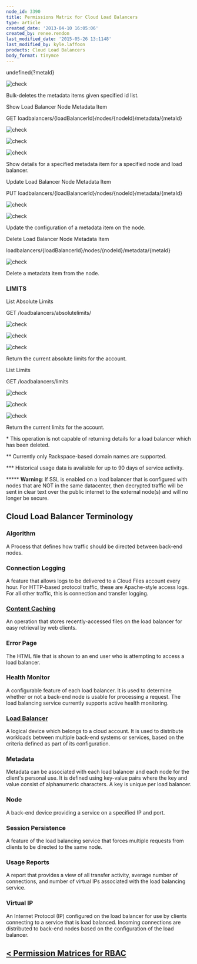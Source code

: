 ```yaml
---
node_id: 3390
title: Permissions Matrix for Cloud Load Balancers
type: article
created_date: '2013-04-10 16:05:06'
created_by: renee.rendon
last_modified_date: '2015-05-26 13:1148'
last_modified_by: kyle.laffoon
products: Cloud Load Balancers
body_format: tinymce
---
```


undefined{?metaId}

 

 

![check](/knowledge_center/sites/default/files/field/image/green%20checkmark_2.png)

Bulk-deletes the metadata items given specified id list.

Show Load Balancer Node Metadata Item

GET loadbalancers/{loadBalancerId}/nodes/{nodeId}/metadata/{metaId}

![check](/knowledge_center/sites/default/files/field/image/green%20checkmark_2.png)

![check](/knowledge_center/sites/default/files/field/image/green%20checkmark_2.png)

![check](/knowledge_center/sites/default/files/field/image/green%20checkmark_2.png)

Show details for a specified metadata item for a specified node and load
balancer.

Update Load Balancer Node Metadata Item

PUT loadbalancers/{loadBalancerId}/nodes/{nodeId}/metadata/{metaId}

 

![check](/knowledge_center/sites/default/files/field/image/green%20checkmark_2.png)

![check](/knowledge_center/sites/default/files/field/image/green%20checkmark_2.png)

Update the configuration of a metadata item on the node.

Delete Load Balancer Node Metadata Item 

loadbalancers/{loadBalancerId}/nodes/{nodeId}/metadata/{metaId}

 

 

![check](/knowledge_center/sites/default/files/field/image/green%20checkmark_2.png)

Delete a metadata item from the node.

### LIMITS

List Absolute Limits

 GET /loadbalancers/absolutelimits/

 ![check](/knowledge_center/sites/default/files/field/image/green%20checkmark_2.png)

 ![check](/knowledge_center/sites/default/files/field/image/green%20checkmark_2.png)

 ![check](/knowledge_center/sites/default/files/field/image/green%20checkmark_2.png)

 Return the current absolute limits for the account.

List Limits

 GET /loadbalancers/limits

 ![check](/knowledge_center/sites/default/files/field/image/green%20checkmark_2.png)

 ![check](/knowledge_center/sites/default/files/field/image/green%20checkmark_2.png)

 ![check](/knowledge_center/sites/default/files/field/image/green%20checkmark_2.png)

 Return the current limits for the account.

\* This operation is not capable of returning details for a load
balancer which has been deleted.

\*\* Currently only Rackspace-based domain names are supported.

\*\*\* Historical usage data is available for up to 90 days of service
activity.

\*\*\*\*\* **Warning**: If SSL is enabled on a load balancer that is
configured with nodes that are NOT in the same datacenter, then
decrypted traffic will be sent in clear text over the public internet to
the external node(s) and will no longer be secure.

 

Cloud Load Balancer Terminology
-------------------------------

### Algorithm

A Process that defines how traffic should be directed between back-end
nodes.

### **Connection Logging**

A feature that allows logs to be delivered to a Cloud Files account
every hour. For HTTP-based protocol traffic, these are Apache-style
access logs. For all other traffic, this is connection and transfer
logging.

### [**Content Caching**](http://www.rackspace.com/knowledge_center/article/content-caching-for-cloud-load-balancers)

An operation that stores recently-accessed files on the load balancer
for easy retrieval by web clients. 

### **Error Page**

The HTML file that is shown to an end user who is attempting to access a
load balancer.

### **Health Monitor**

A configurable feature of each load balancer. It is used to determine
whether or not a back-end node is usable for processing a request. The
load balancing service currently supports active health monitoring.

### [**Load Balancer**](http://www.rackspace.com/knowledge_center/article/configuring-a-cloud-load-balancer-0#Virtual_IP_Type)

A logical device which belongs to a cloud account. It is used to
distribute workloads between multiple back-end systems or services,
based on the criteria defined as part of its configuration.

### Metadata

Metadata can be associated with each load balancer and each node for the
client's personal use. It is defined using key-value pairs where the key
and value consist of alphanumeric characters. A key is unique per load
balancer.

### **Node**

A back-end device providing a service on a specified IP and port.

### **Session Persistence**

A feature of the load balancing service that forces multiple requests
from clients to be directed to the same node.

### **Usage Reports**

A report that provides a view of all transfer activity, average number
of connections, and number of virtual IPs associated with the load
balancing service. 

### **Virtual IP**

An Internet Protocol (IP) configured on the load balancer for use by
clients connecting to a service that is load balanced. Incoming
connections are distributed to back-end nodes based on the configuration
of the load balancer.

 

[\< Permission Matrices for RBAC](http://www.rackspace.com/knowledge_center/article/permissions-matrix-for-role-based-access-control-rbac)
------------------------------------------------------------------------------------------------------------------------------------------

 

